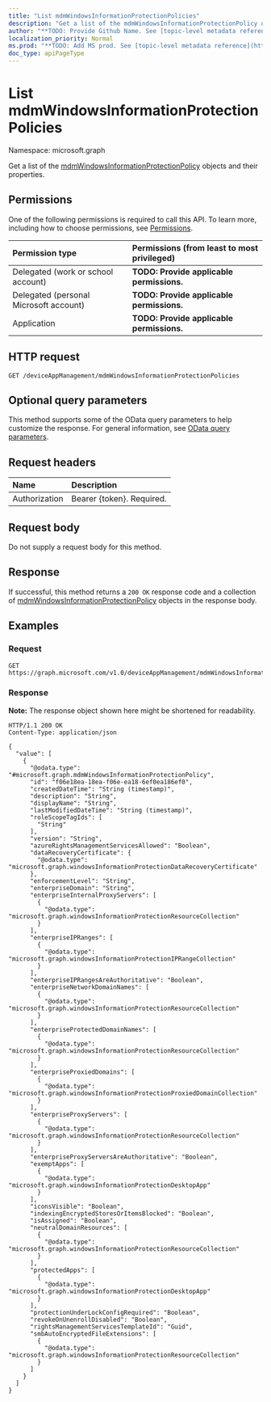 ```yaml
---
title: "List mdmWindowsInformationProtectionPolicies"
description: "Get a list of the mdmWindowsInformationProtectionPolicy objects and their properties."
author: "**TODO: Provide Github Name. See [topic-level metadata reference](https://msgo.azurewebsites.net/add/document/guidelines/metadata.html#topic-level-metadata)**"
localization_priority: Normal
ms.prod: "**TODO: Add MS prod. See [topic-level metadata reference](https://msgo.azurewebsites.net/add/document/guidelines/metadata.html#topic-level-metadata)**"
doc_type: apiPageType
---
```


# List mdmWindowsInformationProtectionPolicies
Namespace: microsoft.graph



Get a list of the [mdmWindowsInformationProtectionPolicy](../resources/mdmwindowsinformationprotectionpolicy.md) objects and their properties.

## Permissions
One of the following permissions is required to call this API. To learn more, including how to choose permissions, see [Permissions](/graph/permissions-reference).

|Permission type|Permissions (from least to most privileged)|
|:---|:---|
|Delegated (work or school account)|**TODO: Provide applicable permissions.**|
|Delegated (personal Microsoft account)|**TODO: Provide applicable permissions.**|
|Application|**TODO: Provide applicable permissions.**|

## HTTP request

<!-- {
  "blockType": "ignored"
}
-->
``` http
GET /deviceAppManagement/mdmWindowsInformationProtectionPolicies
```

## Optional query parameters
This method supports some of the OData query parameters to help customize the response. For general information, see [OData query parameters](/graph/query-parameters).

## Request headers
|Name|Description|
|:---|:---|
|Authorization|Bearer {token}. Required.|

## Request body
Do not supply a request body for this method.

## Response

If successful, this method returns a `200 OK` response code and a collection of [mdmWindowsInformationProtectionPolicy](../resources/mdmwindowsinformationprotectionpolicy.md) objects in the response body.

## Examples

### Request
<!-- {
  "blockType": "request",
  "name": "list_mdmwindowsinformationprotectionpolicy"
}
-->
``` http
GET https://graph.microsoft.com/v1.0/deviceAppManagement/mdmWindowsInformationProtectionPolicies
```


### Response
**Note:** The response object shown here might be shortened for readability.
<!-- {
  "blockType": "response",
  "truncated": true,
  "@odata.type": "Collection(microsoft.graph.mdmWindowsInformationProtectionPolicy)"
}
-->
``` http
HTTP/1.1 200 OK
Content-Type: application/json

{
  "value": [
    {
      "@odata.type": "#microsoft.graph.mdmWindowsInformationProtectionPolicy",
      "id": "f06e18ea-18ea-f06e-ea18-6ef0ea186ef0",
      "createdDateTime": "String (timestamp)",
      "description": "String",
      "displayName": "String",
      "lastModifiedDateTime": "String (timestamp)",
      "roleScopeTagIds": [
        "String"
      ],
      "version": "String",
      "azureRightsManagementServicesAllowed": "Boolean",
      "dataRecoveryCertificate": {
        "@odata.type": "microsoft.graph.windowsInformationProtectionDataRecoveryCertificate"
      },
      "enforcementLevel": "String",
      "enterpriseDomain": "String",
      "enterpriseInternalProxyServers": [
        {
          "@odata.type": "microsoft.graph.windowsInformationProtectionResourceCollection"
        }
      ],
      "enterpriseIPRanges": [
        {
          "@odata.type": "microsoft.graph.windowsInformationProtectionIPRangeCollection"
        }
      ],
      "enterpriseIPRangesAreAuthoritative": "Boolean",
      "enterpriseNetworkDomainNames": [
        {
          "@odata.type": "microsoft.graph.windowsInformationProtectionResourceCollection"
        }
      ],
      "enterpriseProtectedDomainNames": [
        {
          "@odata.type": "microsoft.graph.windowsInformationProtectionResourceCollection"
        }
      ],
      "enterpriseProxiedDomains": [
        {
          "@odata.type": "microsoft.graph.windowsInformationProtectionProxiedDomainCollection"
        }
      ],
      "enterpriseProxyServers": [
        {
          "@odata.type": "microsoft.graph.windowsInformationProtectionResourceCollection"
        }
      ],
      "enterpriseProxyServersAreAuthoritative": "Boolean",
      "exemptApps": [
        {
          "@odata.type": "microsoft.graph.windowsInformationProtectionDesktopApp"
        }
      ],
      "iconsVisible": "Boolean",
      "indexingEncryptedStoresOrItemsBlocked": "Boolean",
      "isAssigned": "Boolean",
      "neutralDomainResources": [
        {
          "@odata.type": "microsoft.graph.windowsInformationProtectionResourceCollection"
        }
      ],
      "protectedApps": [
        {
          "@odata.type": "microsoft.graph.windowsInformationProtectionDesktopApp"
        }
      ],
      "protectionUnderLockConfigRequired": "Boolean",
      "revokeOnUnenrollDisabled": "Boolean",
      "rightsManagementServicesTemplateId": "Guid",
      "smbAutoEncryptedFileExtensions": [
        {
          "@odata.type": "microsoft.graph.windowsInformationProtectionResourceCollection"
        }
      ]
    }
  ]
}
```

